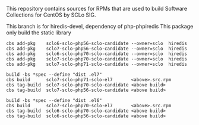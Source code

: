 This repository contains sources for RPMs that are used
to build Software Collections for CentOS by SCLo SIG.

This branch is for hiredis-devel, dependency of php-phpiredis
This package only build the static library

    cbs add-pkg    sclo6-sclo-php56-sclo-candidate --owner=sclo  hiredis
    cbs add-pkg    sclo7-sclo-php56-sclo-candidate --owner=sclo  hiredis
    cbs add-pkg    sclo6-sclo-php70-sclo-candidate --owner=sclo  hiredis
    cbs add-pkg    sclo7-sclo-php70-sclo-candidate --owner=sclo  hiredis
    cbs add-pkg    sclo7-sclo-php71-sclo-candidate --owner=sclo  hiredis

    build -bs *spec --define "dist .el7"
    cbs build      sclo7-sclo-php71-sclo-el7       <above>.src.rpm
    cbs tag-build  sclo7-sclo-php70-sclo-candidate <above build>
    cbs tag-build  sclo7-sclo-php56-sclo-candidate <above build>

    build -bs *spec --define "dist .el6"
    cbs build      sclo7-sclo-php70-sclo-el7       <above>.src.rpm
    cbs tag-build  sclo6-sclo-php70-sclo-candidate <above build>
    cbs tag-build  sclo6-sclo-php56-sclo-candidate <above build>

